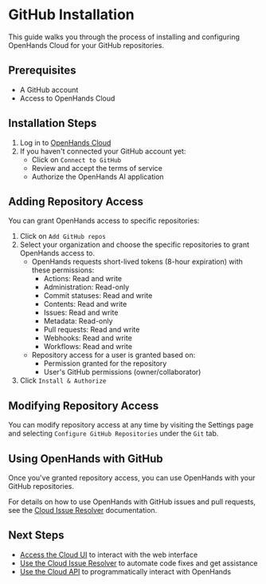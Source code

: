 # GitHub Installation

This guide walks you through the process of installing and configuring OpenHands Cloud for your GitHub repositories.

## Prerequisites

- A GitHub account
- Access to OpenHands Cloud

## Installation Steps

1. Log in to [OpenHands Cloud](https://app.all-hands.dev)
2. If you haven't connected your GitHub account yet:
   - Click on `Connect to GitHub`
   - Review and accept the terms of service
   - Authorize the OpenHands AI application

## Adding Repository Access

You can grant OpenHands access to specific repositories:

1. Click on `Add GitHub repos`
2. Select your organization and choose the specific repositories to grant OpenHands access to.
   - OpenHands requests short-lived tokens (8-hour expiration) with these permissions:
     - Actions: Read and write
     - Administration: Read-only
     - Commit statuses: Read and write
     - Contents: Read and write
     - Issues: Read and write
     - Metadata: Read-only
     - Pull requests: Read and write
     - Webhooks: Read and write
     - Workflows: Read and write
   - Repository access for a user is granted based on:
     - Permission granted for the repository
     - User's GitHub permissions (owner/collaborator)
3. Click `Install & Authorize`

## Modifying Repository Access

You can modify repository access at any time by visiting the Settings page and selecting `Configure GitHub Repositories` under the `Git` tab.

## Using OpenHands with GitHub

Once you've granted repository access, you can use OpenHands with your GitHub repositories.

For details on how to use OpenHands with GitHub issues and pull requests, see the [Cloud Issue Resolver](./cloud-issue-resolver.md) documentation.

## Next Steps

- [Access the Cloud UI](./cloud-ui.md) to interact with the web interface
- [Use the Cloud Issue Resolver](./cloud-issue-resolver.md) to automate code fixes and get assistance
- [Use the Cloud API](./cloud-api.md) to programmatically interact with OpenHands
